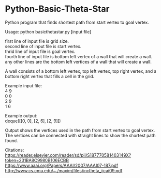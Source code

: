 # Python-Basic-Theta-Star

Python program that finds shortest path from start vertex to goal vertex.

Usage: python basicthetastar.py [input file]

first line of input file is grid size. </br>
second line of input file is start vertex. </br>
thrid line of input file is goal vertex. </br>
fourth line of input file is bottom left vertex of a wall that will create a wall. </br>
any other lines are the bottom left vertices of a wall that will create a wall. </br>

A wall consists of a bottom left vertex, top left vertex, top right vertex, and a bottom right vertex that fills a cell in the grid.

Example input file: </br>
4 9 </br>
0 0 </br>
2 9 </br>
1 6 </br>

Example output: </br>
deque([[0, 0], [2, 6], [2, 9]])

Output shows the vertices used in the path from start vertex to goal vertex. The vertices can be connected with straight lines to show the shortest path found.

Citations: </br>
https://reader.elsevier.com/reader/sd/pii/S187770581403149X?token=231BA8C9980B106ECBB </br>
https://www.aaai.org/Papers/AAAI/2007/AAAI07-187.pdf </br>
http://www.cs.cmu.edu/~./maxim/files/inctheta_ijcai09.pdf </br>
